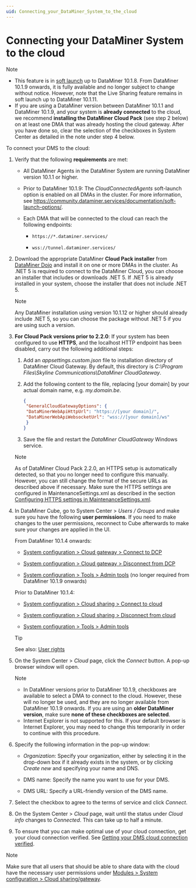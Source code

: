 ```yaml
---
uid: Connecting_your_DataMiner_System_to_the_cloud
---
```


# Connecting your DataMiner System to the cloud

> [!NOTE]
> - This feature is in [soft launch](https://community.dataminer.services/documentation/soft-launch-options/) up to DataMiner 10.1.8. From DataMiner 10.1.9 onwards, it is fully available and no longer subject to change without notice. However, note that the Live Sharing feature remains in soft launch up to DataMiner 10.1.11.
> - If you are using a DataMiner version between DataMiner 10.1.1 and DataMiner 10.1.9, and your system is **already connected** to the cloud, we recommend **installing the DataMiner Cloud Pack** (see step 2 below) on at least one DMA that was already hosting the cloud gateway. After you have done so, clear the selection of the checkboxes in System Center as detailed in the note under step 4 below.

To connect your DMS to the cloud:

1. Verify that the following **requirements** are met:

    - All DataMiner Agents in the DataMiner System are running DataMiner version 10.1.1 or higher.

    - Prior to DataMiner 10.1.9: The *CloudConnectedAgents* soft-launch option is enabled on all DMAs in the cluster. For more information, see <https://community.dataminer.services/documentation/soft-launch-options/>.

    - Each DMA that will be connected to the cloud can reach the following endpoints:

        - ``https://*.dataminer.services/``

        - ``wss://tunnel.dataminer.services/``

1. Download the appropriate DataMiner **Cloud Pack installer** from [DataMiner Dojo](https://community.dataminer.services/downloads/) and install it on one or more DMAs in the cluster. As .NET 5 is required to connect to the DataMiner Cloud, you can choose an installer that includes or downloads .NET 5. If .NET 5 is already installed in your system, choose the installer that does not include .NET 5.

   > [!NOTE]
   > Any DataMiner installation using version 10.1.12 or higher should already include .NET 5, so you can choose the package without .NET 5 if you are using such a version.

1. **For Cloud Pack versions prior to 2.2.0**: If your system has been configured to use **HTTPS**, and the localhost HTTP endpoint has been disabled, carry out the following additional steps:

    1. Add an *appsettings.custom.json* file to installation directory of DataMiner Cloud Gateway. By default, this directory is *C:\\Program Files\\Skyline Communications\\DataMiner CloudGateway*.

    1. Add the following content to the file, replacing \[your domain\] by your actual domain name, e.g. *my.domain.be*.

        ```json
        {
         "GeneralCloudGatewayOptions": {
         "DataMinerWebApiHttpUrl": "https://[your domain]/",
         "DataMinerWebApiWebsocketUrl": "wss://[your domain]/ws"
         }
        }
        ```

    1. Save the file and restart the *DataMiner CloudGateway* Windows service.

    > [!NOTE]
    > As of DataMiner Cloud Pack 2.2.0, an HTTPS setup is automatically detected, so that you no longer need to configure this manually. However, you can still change the format of the secure URLs as described above if necessary. Make sure the HTTPS settings are configured in MaintenanceSettings.xml as described in the section [Configuring HTTPS settings in MaintenanceSettings.xml](xref:Setting_up_HTTPS_on_a_DMA#configuring-https-settings-in-maintenancesettingsxml).

1. In DataMiner Cube, go to System Center \> *Users / Groups* and make sure you have the following **user permissions**. If you need to make changes to the user permissions, reconnect to Cube afterwards to make sure your changes are applied in the UI.

    From DataMiner 10.1.4 onwards:

    - [System configuration > Cloud gateway > Connect to DCP](xref:DataMiner_user_permissions#modules--system-configuration--cloud-sharinggateway--connect-to-clouddcp)

    - [System configuration > Cloud gateway > Disconnect from DCP](xref:DataMiner_user_permissions#modules--system-configuration--cloud-sharinggateway--disconnect-from-clouddcp)

    - [System configuration > Tools > Admin tools](xref:DataMiner_user_permissions#modules--system-configuration--tools--admin-tools) (no longer required from DataMiner 10.1.9 onwards)

    Prior to DataMiner 10.1.4:

    - [System configuration > Cloud sharing > Connect to cloud](xref:DataMiner_user_permissions#modules--system-configuration--cloud-sharinggateway--connect-to-clouddcp)

    - [System configuration > Cloud sharing > Disconnect from cloud](xref:DataMiner_user_permissions#modules--system-configuration--cloud-sharinggateway--disconnect-from-clouddcp)

    - [System configuration > Tools > Admin tools](xref:DataMiner_user_permissions#modules--system-configuration--tools--admin-tools)

    > [!TIP]
    > See also: [User rights](xref:User_rights)

1. On the System Center \> *Cloud* page, click the *Connect* button. A pop-up browser window will open.

    > [!NOTE]
    > - In DataMiner versions prior to DataMiner 10.1.9, checkboxes are available to select a DMA to connect to the cloud. However, these will no longer be used, and they are no longer available from DataMiner 10.1.9 onwards. If you are using an **older DataMiner version**, make sure **none of these checkboxes are selected**.
    > - Internet Explorer is not supported for this. If your default browser is Internet Explorer, you may need to change this temporarily in order to continue with this procedure.

1. Specify the following information in the pop-up window:

    - *Organization*: Specify your organization, either by selecting it in the drop-down box if it already exists in the system, or by clicking *Create new* and specifying your name and DNS.

    - DMS name: Specify the name you want to use for your DMS.

    - DMS URL: Specify a URL-friendly version of the DMS name.

1. Select the checkbox to agree to the terms of service and click *Connect*.

1. On the System Center \> *Cloud* page, wait until the status under *Cloud info* changes to *Connected*. This can take up to half a minute.

1. To ensure that you can make optimal use of your cloud connection, get your cloud connection verified. See [Getting your DMS cloud connection verified](xref:CloudConnectionVerification).

> [!NOTE]
> Make sure that all users that should be able to share data with the cloud have the necessary user permissions under [Modules > System configuration > Cloud sharing/gateway](xref:DataMiner_user_permissions#modules--system-configuration--cloud-sharinggateway).
